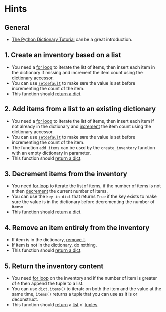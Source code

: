 # Hints

## General

-   [The Python Dictionary Tutorial](https://docs.python.org/3/tutorial/datastructures.html#dictionaries) can be a great introduction.

## 1. Create an inventory based on a list

-   You need a [for loop](https://docs.python.org/3/tutorial/controlflow.html#for-statements) to iterate the list of items, then insert each item in the dictionary if missing and increment the item count using the dictionary accessor.
-   You can use [`setdefault`](https://www.w3schools.com/python/ref_dictionary_setdefault.asp) to make sure the value is set before incrementing the count of the item.
-   This function should [return a dict](https://www.w3schools.com/python/ref_keyword_return.asp).

## 2. Add items from a list to an existing dictionary

-   You need a [for loop](https://docs.python.org/3/tutorial/controlflow.html#for-statements) to iterate the list of items, then insert each item if not already in the dictionary and [increment](https://www.w3schools.com/python/gloss_python_assignment_operators.asp) the item count using the dictionary accessor.
-   You can use [`setdefault`](https://www.w3schools.com/python/ref_dictionary_setdefault.asp) to make sure the value is set before incrementing the count of the item.
-   The function `add_items` can be used by the `create_inventory` function with an empty dictionary in parameter.
-   This function should [return a dict](https://www.w3schools.com/python/ref_keyword_return.asp).

## 3. Decrement items from the inventory

-   You need [for loop](https://docs.python.org/3/tutorial/controlflow.html#for-statements) to iterate the list of items, if the number of items is not `0` then [decrement](https://www.w3schools.com/python/gloss_python_assignment_operators.asp) the current number of items.
-   You can use the `key in dict` that returns `True` if the key exists to make sure the value is in the dictionary before decrementing the number of items.
-   This function should [return a dict](https://www.w3schools.com/python/ref_keyword_return.asp).

## 4. Remove an item entirely from the inventory

-   If item is in the dictionary, [remove it](https://www.w3schools.com/python/ref_dictionary_pop.asp).
-   If item is not in the dictionary, do nothing.
-   This function should [return a dict](https://www.w3schools.com/python/ref_keyword_return.asp).

## 5. Return the inventory content

-   You need [for loop](https://docs.python.org/3/tutorial/controlflow.html#for-statements) on the inventory and if the number of item is greater of `0` then append the tuple to a list.
-   You can use `dict.items()` to iterate on both the item and the value at the same time, `items()` returns a tuple that you can use as it is or deconstruct.
-   This function should [return](https://www.w3schools.com/python/ref_keyword_return.asp) a [list](https://docs.python.org/3/tutorial/introduction.html#lists) of [tuples](https://docs.python.org/3/tutorial/datastructures.html#tuples-and-sequences).
